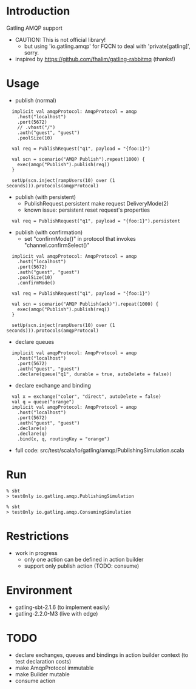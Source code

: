 Introduction
============

Gatling AMQP support

- CAUTION: This is not official library!
    - but using 'io.gatling.amqp' for FQCN to deal with 'private[gatling]', sorry.
- inspired by https://github.com/fhalim/gatling-rabbitmq (thanks!)


Usage
=====

- publish (normal)


```
  implicit val amqpProtocol: AmqpProtocol = amqp
    .host("localhost")
    .port(5672)
    // .vhost("/")
    .auth("guest", "guest")
    .poolSize(10)

  val req = PublishRequest("q1", payload = "{foo:1}")

  val scn = scenario("AMQP Publish").repeat(1000) {
    exec(amqp("Publish").publish(req))
  }

  setUp(scn.inject(rampUsers(10) over (1 seconds))).protocols(amqpProtocol)
```

- publish (with persistent)
    - PublishRequest.persistent make request DeliveryMode(2)
    - known issue: persistent reset request's properties

```
  val req = PublishRequest("q1", payload = "{foo:1}").persistent
```

- publish (with confirmation)
    - set "confirmMode()" in protocol that invokes "channel.confirmSelect()"


```
  implicit val amqpProtocol: AmqpProtocol = amqp
    .host("localhost")
    .port(5672)
    .auth("guest", "guest")
    .poolSize(10)
    .confirmMode()

  val req = PublishRequest("q1", payload = "{foo:1}")

  val scn = scenario("AMQP Publish(ack)").repeat(1000) {
    exec(amqp("Publish").publish(req))
  }

  setUp(scn.inject(rampUsers(10) over (1 seconds))).protocols(amqpProtocol)
```

- declare queues

```
  implicit val amqpProtocol: AmqpProtocol = amqp
    .host("localhost")
    .port(5672)
    .auth("guest", "guest")
    .declare(queue("q1", durable = true, autoDelete = false))
```

- declare exchange and binding


```
  val x = exchange("color", "direct", autoDelete = false)
  val q = queue("orange")
  implicit val amqpProtocol: AmqpProtocol = amqp
    .host("localhost")
    .port(5672)
    .auth("guest", "guest")
    .declare(x)
    .declare(q)
    .bind(x, q, routingKey = "orange")
```

- full code: src/test/scala/io/gatling/amqp/PublishingSimulation.scala


Run
===

```
% sbt
> testOnly io.gatling.amqp.PublishingSimulation

% sbt
> testOnly io.gatling.amqp.ConsumingSimulation
```

Restrictions
============

- work in progress
    - only one action can be defined in action builder
    - support only publish action (TODO: consume)


Environment
===========

- gatling-sbt-2.1.6 (to implement easily)
- gatling-2.2.0-M3 (live with edge)


TODO
====

- declare exchanges, queues and bindings in action builder context (to test declaration costs)
- make AmqpProtocol immutable
- make Builder mutable
- consume action
